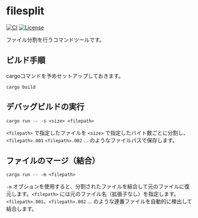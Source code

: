 # filesplit

[![CI](https://github.com/tokibito/filesplit-rs/actions/workflows/ci.yml/badge.svg)](https://github.com/tokibito/filesplit-rs/actions/workflows/ci.yml)
[![License](https://img.shields.io/badge/license-MIT-blue.svg)](LICENSE)

ファイル分割を行うコマンドツールです。

## ビルド手順

cargoコマンドを予めセットアップしておきます。

```
cargo build
```

## デバッグビルドの実行

```
cargo run -- -s <size> <filepath>
```

`<filepath>` で指定したファイルを `<size>` で指定したバイト数ごとに分割し、 `<filepath>.001` `<filepath>.002` ... のようなファイルパスで保存します。

## ファイルのマージ（結合）

```
cargo run -- -m <filepath>
```

`-m` オプションを使用すると、分割されたファイルを結合して元のファイルに復元します。`<filepath>` には元のファイル名（拡張子なし）を指定します。`<filepath>.001`、`<filepath>.002` ... のような連番ファイルを自動的に検出して結合します。
